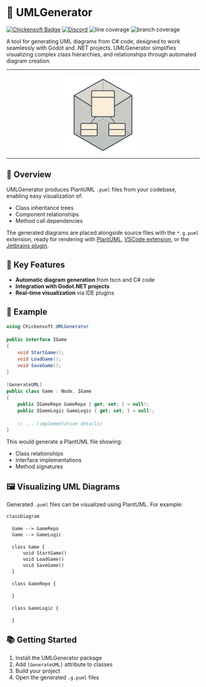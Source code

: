 # 🧩 UMLGenerator

[![Chickensoft Badge][chickensoft-badge]][chickensoft-website] [![Discord][discord-badge]][discord] ![line coverage][line-coverage] ![branch coverage][branch-coverage]

A tool for generating UML diagrams from C# code, designed to work seamlessly with Godot and .NET projects. UMLGenerator simplifies visualizing complex class hierarchies, and relationships through automated diagram creation.

---

<p align="center">
<img alt="Chickensoft.UMLGenerator" src="docs/icon.png" width="200">
</p>

---

## 📌 Overview

UMLGenerator produces PlantUML `.puml` files from your codebase, enabling easy visualization of:
- Class inheritance trees
- Component relationships
- Method call dependencies

The generated diagrams are placed alongside source files with the `*.g.puml` extension, ready for rendering with [PlantUML], [VSCode extension], or the [Jetbrains plugin].

## 🧰 Key Features

- **Automatic diagram generation** from tscn and C# code
- **Integration with Godot.NET projects**
- **Real-time visualization** via IDE plugins

## 🧪 Example
```csharp
using Chickensoft.UMLGenerator
    
public interface IGame
{
    void StartGame();
    void LoadGame();
    void SaveGame();
}
    
[GenerateUML] 
public class Game : Node, IGame 
{
	public IGameRepo GameRepo { get; set; } = null!;
	public IGameLogic GameLogic { get; set; } = null!;
    
    // ... (implementation details) 
}
``` 

This would generate a PlantUML file showing:
- Class relationships
- Interface implementations
- Method signatures

## 🖼️ Visualizing UML Diagrams

Generated `.puml` files can be visualized using PlantUML. For example:

```mermaid
classDiagram

  Game --> GameRepo
  Game --> GameLogic
  
  class Game {
      void StartGame()
      void LoadGame()
      void SaveGame()
  }
  
  class GameRepo {
      
  }
  
  class GameLogic {
      
  }

```

## 📚 Getting Started

1. Install the UMLGenerator package
2. Add `[GenerateUML]` attribute to classes
3. Build your project
4. Open the generated `.g.puml` files

[chickensoft-badge]: https://chickensoft.games/img/badges/chickensoft_badge.svg
[chickensoft-website]: https://chickensoft.games
[discord-badge]: https://chickensoft.games/img/badges/discord_badge.svg
[discord]: https://discord.gg/gSjaPgMmYW
[branch-coverage]: Chickensoft.LogicBlocks.Tests/badges/branch_coverage.svg
[line-coverage]: Chickensoft.LogicBlocks.Tests/badges/line_coverage.svg

[VSCode Extension]: https://marketplace.visualstudio.com/items?itemName=jebbs.plantuml
[Jetbrains plugin]: https://marketplace.visualstudio.com/items?itemName=jebbs.plantuml
[PlantUML]: https://plantuml.com/

